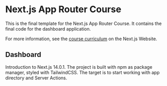 # Next.js App Router Course
This is the final template for the Next.js App Router Course.
It contains the final code for the dashboard application.

For more information, see the [course curriculum](https://nextjs.org/learn) on the Next.js Website.

## D a s h b o a r d 

Introduction to Next.js 14.0.1.
The project is built with npm as package manager, styled with TailwindCSS.
The target is to start working with app directory and Server Actions.


 
